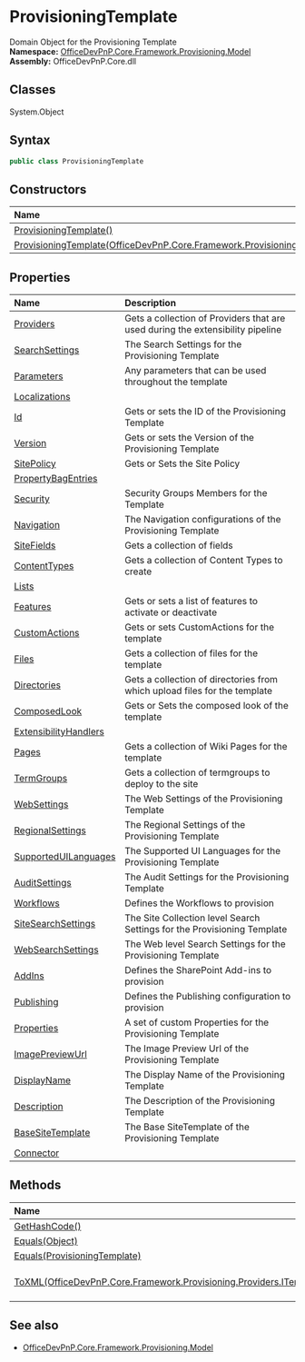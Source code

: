 # ProvisioningTemplate
Domain Object for the Provisioning Template  
**Namespace:** [OfficeDevPnP.Core.Framework.Provisioning.Model](OfficeDevPnP.Core.Framework.Provisioning.Model.md)  
**Assembly:** OfficeDevPnP.Core.dll  
## Classes
System.Object  
## Syntax
```C#
public class ProvisioningTemplate
```
## Constructors
|**Name**|**Description**|
|:-----|:-----|
| [ProvisioningTemplate()](ProvisioningTemplateconstructor1details.md) | 
| [ProvisioningTemplate(OfficeDevPnP.Core.Framework.Provisioning.Connectors.FileConnectorBase)](ProvisioningTemplateconstructor1details.md) | 
## Properties
|**Name**|**Description**|
|:-----|:-----|
| [Providers](ProvisioningTemplate.Providers.md) | Gets a collection of Providers that are used during the extensibility pipeline
| [SearchSettings](ProvisioningTemplate.SearchSettings.md) | The Search Settings for the Provisioning Template
| [Parameters](ProvisioningTemplate.Parameters.md) | Any parameters that can be used throughout the template
| [Localizations](ProvisioningTemplate.Localizations.md) | 
| [Id](ProvisioningTemplate.Id.md) | Gets or sets the ID of the Provisioning Template
| [Version](ProvisioningTemplate.Version.md) | Gets or sets the Version of the Provisioning Template
| [SitePolicy](ProvisioningTemplate.SitePolicy.md) | Gets or Sets the Site Policy
| [PropertyBagEntries](ProvisioningTemplate.PropertyBagEntries.md) | 
| [Security](ProvisioningTemplate.Security.md) | Security Groups Members for the Template
| [Navigation](ProvisioningTemplate.Navigation.md) | The Navigation configurations of the Provisioning Template
| [SiteFields](ProvisioningTemplate.SiteFields.md) | Gets a collection of fields
| [ContentTypes](ProvisioningTemplate.ContentTypes.md) | Gets a collection of Content Types to create
| [Lists](ProvisioningTemplate.Lists.md) | 
| [Features](ProvisioningTemplate.Features.md) | Gets or sets a list of features to activate or deactivate
| [CustomActions](ProvisioningTemplate.CustomActions.md) | Gets or sets CustomActions for the template
| [Files](ProvisioningTemplate.Files.md) | Gets a collection of files for the template
| [Directories](ProvisioningTemplate.Directories.md) | Gets a collection of directories from which upload files for the template
| [ComposedLook](ProvisioningTemplate.ComposedLook.md) | Gets or Sets the composed look of the template
| [ExtensibilityHandlers](ProvisioningTemplate.ExtensibilityHandlers.md) | 
| [Pages](ProvisioningTemplate.Pages.md) | Gets a collection of Wiki Pages for the template
| [TermGroups](ProvisioningTemplate.TermGroups.md) | Gets a collection of termgroups to deploy to the site
| [WebSettings](ProvisioningTemplate.WebSettings.md) | The Web Settings of the Provisioning Template
| [RegionalSettings](ProvisioningTemplate.RegionalSettings.md) | The Regional Settings of the Provisioning Template
| [SupportedUILanguages](ProvisioningTemplate.SupportedUILanguages.md) | The Supported UI Languages for the Provisioning Template
| [AuditSettings](ProvisioningTemplate.AuditSettings.md) | The Audit Settings for the Provisioning Template
| [Workflows](ProvisioningTemplate.Workflows.md) | Defines the Workflows to provision
| [SiteSearchSettings](ProvisioningTemplate.SiteSearchSettings.md) | The Site Collection level Search Settings for the Provisioning Template
| [WebSearchSettings](ProvisioningTemplate.WebSearchSettings.md) | The Web level Search Settings for the Provisioning Template
| [AddIns](ProvisioningTemplate.AddIns.md) | Defines the SharePoint Add-ins to provision
| [Publishing](ProvisioningTemplate.Publishing.md) | Defines the Publishing configuration to provision
| [Properties](ProvisioningTemplate.Properties.md) | A set of custom Properties for the Provisioning Template
| [ImagePreviewUrl](ProvisioningTemplate.ImagePreviewUrl.md) | The Image Preview Url of the Provisioning Template
| [DisplayName](ProvisioningTemplate.DisplayName.md) | The Display Name of the Provisioning Template
| [Description](ProvisioningTemplate.Description.md) | The Description of the Provisioning Template
| [BaseSiteTemplate](ProvisioningTemplate.BaseSiteTemplate.md) | The Base SiteTemplate of the Provisioning Template
| [Connector](ProvisioningTemplate.Connector.md) | 
## Methods
|**Name**|**Description**|
|:-----|:-----|
| [GetHashCode()](ProvisioningTemplateGetHashCode.md) | 
| [Equals(Object)](ProvisioningTemplateEqualsObject.md) | 
| [Equals(ProvisioningTemplate)](ProvisioningTemplateEqualsProvisioningTemplate.md) | 
| [ToXML(OfficeDevPnP.Core.Framework.Provisioning.Providers.ITemplateFormatter)](ProvisioningTemplateToXMLOfficeDevPnP.Core.Framework.Provisioning.Providers.ITemplateFormatter.md) | Serializes a template to XML
## See also
- [OfficeDevPnP.Core.Framework.Provisioning.Model](OfficeDevPnP.Core.Framework.Provisioning.Model.md)
